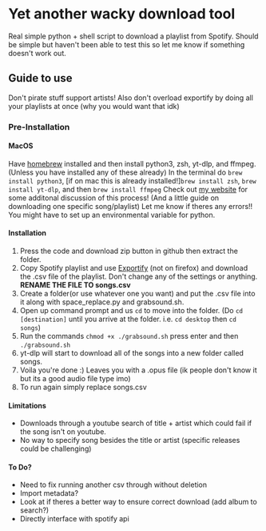 # Yet another wacky download tool
Real simple python + shell script to download a playlist from Spotify. Should be simple but haven't been able to test this so let me know if something doesn't work out. 
## Guide to use
Don't pirate stuff support artists! Also don't overload exportify by doing all your playlists at once (why you would want that idk)
### Pre-Installation
#### MacOS
Have <a href="https://brew.sh/">homebrew</a> installed and then install python3, zsh, yt-dlp, and ffmpeg. (Unless you have installed any of these already)
In the terminal do `brew install python3`, [if on mac this is already installed!]`brew install zsh`, `brew install yt-dlp`, and then `brew install ffmpeg`
Check out <a href="https://hmasusi-online.neocities.org/CD_Guide">my website</a> for some additonal discussion of this process! (And a little guide on downloading one specific song/playlist)
Let me know if theres any errors!! You might have to set up an environmental variable for python.
#### Installation
1. Press the code and download zip button in github then extract the folder.
2. Copy Spotify playlist and use [Exportify](https://watsonbox.github.io/exportify/) (not on firefox) and download the .csv file of the playlist. Don't change any of the settings or anything. **RENAME THE FILE TO songs.csv**
3. Create a folder(or use whatever one you want) and put the .csv file into it along with space_replace.py and grabsound.sh.
4. Open up command prompt and us `cd` to move into the folder. (Do `cd [destination]` until you arrive at the folder. i.e. `cd desktop` then `cd songs`)
5. Run the commands `chmod +x ./grabsound.sh` press enter and then `./grabsound.sh`
6. yt-dlp will start to download all of the songs into a new folder called songs.
7. Voila you're done :) Leaves you with a .opus file (ik people don't know it but its a good audio file type imo)
8. To run again simply replace songs.csv

#### Limitations
- Downloads through a youtube search of title + artist which could fail if the song isn't on youtube.
- No way to specify song besides the title or artist (specific releases could be challenging)

#### To Do?
- Need to fix running another csv through without deletion
- Import metadata?
- Look at if theres a better way to ensure correct download (add album to search?)
- Directly interface with spotify api
